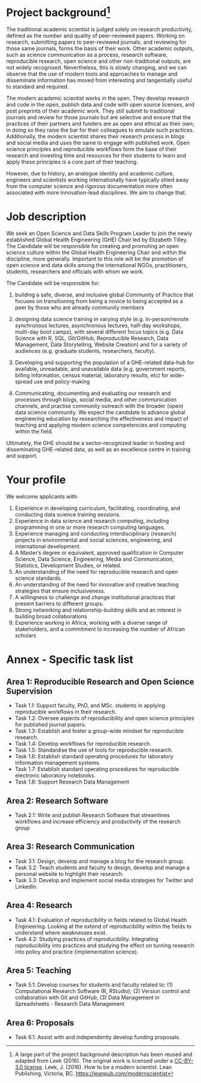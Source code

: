 # Project background[^1]

The traditional academic scientist is judged solely on research
productivity, defined as the number and quality of peer-reviewed papers.
Working on research, submitting papers to peer-reviewed journals, and
reviewing for those same journals, forms the basis of their work. Other
academic outputs, such as science communication as a process, research
software, reproducible research, open science and other non-traditional
outputs, are not widely recognised. Nevertheless, this is slowly
changing, and we can observe that the use of modern tools and approaches
to manage and disseminate information has moved from interesting and
tangentially useful to standard and required.

The modern academic scientist works in the open. They develop research
and code in the open, publish data and code with open source licenses,
and post preprints of their academic work. They still submit to
traditional journals and review for those journals but are selective and
ensure that the practices of their partners and funders are as open and
ethical as their own; in doing so they raise the bar for their
colleagues to emulate such practices. Additionally, the modern scientist
shares their research process in blogs and social media and uses the
same to engage with published work. Open science principles and
reproducible workflows form the base of their research and investing
time and resources for their students to learn and apply these
principles is a core part of their teaching.

However, due to history, an analogue identity and academic culture,
engineers and scientists working internationally have typically shied
away from the computer science and rigorous documentation more often
associated with more innovation-lead disciplines. We aim to change that.

# Job description

We seek an Open Science and Data Skills Program Leader to join the newly
established Global Health Engineering (GHE) Chair led by Elizabeth
Tilley. The Candidate will be responsible for creating and promoting an
open science culture within the Global Health Engineering Chair and
within the discipline, more generally. Important to this role will be
the promotion of open science and data skills among the international
NGOs, practitioners, students, researchers and officials with whom we
work.

The Candidate will be responsible for:

1)  building a safe, diverse, and inclusive global Community of Practice
    that focuses on transitioning from being a novice to being accepted
    as a peer by those who are already community members

2)  designing data science training in varying style
    (e.g. in-person/remote synchronous lectures, asynchronous lectures,
    half-day workshops, multi-day boot camps), with several different
    focus topics (e.g. Data Science with R, SQL, Git/GitHub,
    Reproducible Research, Data Management, Data Storytelling, Website
    Creation) and for a variety of audiences (e.g. graduate students,
    researchers, faculty).

3)  Developing and supporting the population of a GHE-related data-hub
    for available, unreadable, and unavailable data (e.g. government
    reports, billing information, census material, laboratory results,
    etc) for wide-spread use and policy-making

4)  Communicating, documenting and evaluating our research and processes
    through blogs, social media, and other communication channels, and
    practise community outreach with the broader (open) data science
    community. We expect the candidate to advance global engineering
    education by researching the effectiveness and impact of teaching
    and applying modern science competencies and computing within the
    field.

Ultimately, the GHE should be a sector-recognized leader in hosting and
disseminating GHE-related data, as well as an excellence centre in
training and support.

# Your profile

We welcome applicants with:

1.  Experience in developing curriculum, facilitating, coordinating, and
    conducting data science training sessions.
2.  Experience in data science and research computing, including
    programming in one or more research computing languages.
3.  Experience managing and conducting interdisciplinary (research)
    projects in environmental and social sciences, engineering, and
    international development.
4.  A Master’s degree or equivalent, approved qualification in Computer
    Science, Data Science, Engineering, Media and Communication,
    Statistics, Development Studies, or related.
5.  An understanding of the need for reproducible research and open
    science standards.
6.  An understanding of the need for innovative and creative teaching
    strategies that ensure inclusiveness.
7.  A willingness to challenge and change institutional practices that
    present barriers to different groups.
8.  Strong networking and relationship-building skills and an interest
    in building broad collaborations
9.  Experience working in Africa, working with a diverse range of
    stakeholders, and a commitment to increasing the number of African
    scholars

# Annex - Specific task list

## Area 1: Reproducible Research and Open Science Supervision

-   Task 1.1: Support faculty, PhD, and MSc. students in applying
    reproducible workflows in their research.
-   Task 1.2: Oversee aspects of reproducibility and open science
    principles for published journal papers.
-   Task 1.3: Establish and foster a group-wide mindset for reproducible
    research.
-   Task 1.4: Develop workflows for reproducible research.
-   Task 1.5: Standardise the use of tools for reproducible research.
-   Task 1.6: Establish standard operating procedures for laboratory
    information management systems.
-   Task 1.7: Establish standard operating procedures for reproducible
    electronic laboratory notebooks.
-   Task 1.8: Support Research Data Management

## Area 2: Research Software

-   Task 2.1: Write and publish Research Software that streamlines
    workflows and increase efficiency and productivity of the research
    group

## Area 3: Research Communication

-   Task 3.1: Design, develop and manage a blog for the research group.
-   Task 3.2: Teach students and faculty to design, develop and manage a
    personal website to highlight their research.
-   Task 3.3: Develop and implement social media strategies for Twitter
    and LinkedIn.

## Area 4: Research

-   Task 4.1: Evaluation of reproducibility in fields related to Global
    Health Engineering. Looking at the extend of reproducibility within
    the fields to understand where weaknesses exist.
-   Task 4.2: Studying practices of reproducibility. Integrating
    reproducibility into practices and studying the effect on turning
    research into policy and practice (implementation science).

## Area 5: Teaching

-   Task 5.1: Develop courses for students and faculty related to: (1)
    Computational Research Software (R, RStudio); (2) Version control and
    collaboration with Git and GitHub; (3) Data Management in
    Spreadsheets - Research Data Management

## Area 6: Proposals

-   Task 6.1: Assist with and independently develop funding proposals.

[^1]: A large part of the project background description has been reused
    and adapted from Leek (2016). The original work is licensed under a
    [CC-BY-3.0 license](https://creativecommons.org/licenses/by/3.0/).
    Leek, J. (2016). How to be a modern scientist. Lean Publishing,
    Victoria, BC. https://leanpub.com/modernscientist
